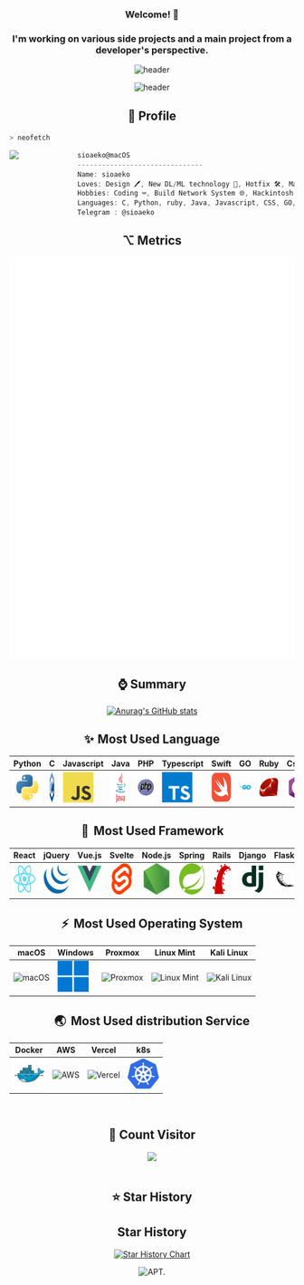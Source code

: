 <h3 align="center">Welcome! 👋</div>
<h3 align="center">I'm working on various side projects and a main project from a developer's perspective.</h3>



<div align="center">
 
![header](https://komarev.com/ghpvc/?username=sioaeko&color=brightgreen&style=for-the-badge)

</div>



<div align="center">
 
![header](https://capsule-render.vercel.app/api?type=venom&color=gradient&height=200&section=header&text=%20&fontSize=60&fontColor=d6ace6)    

</div>


<h2 align="center">🪪 Profile</h2>

```zsh
> neofetch
```

<img align="left" src="https://github.com/user-attachments/assets/ab3da2ba-5832-4839-9a49-2ff98e9f8ff5" width="120px"/> 

```csharp
sioaeko@macOS
-------------------------------
Name: sioaeko
Loves: Design 🖊️, New DL/ML technology 🚀, Hotfix 🛠️, Mac 🖥️, AI Deeplearning
Hobbies: Coding ⌨️, Build Network System 🌐, Hackintosh 🖥️, Learning about new language 🌏
Languages: C, Python, ruby, Java, Javascript, CSS, GO, PHP, Coffeescript/Typescript, Markdown(md), Swift
Telegram : @sioaeko
```




<h2 align="center">⌥ Metrics</h2>


<p align="center"><img src="/github-metrics.svg" alt="Metrics" width="520"></p>
 
 

<h2 align="center">⌚️ Summary</h2>
<div align="center">
 
[![Anurag's GitHub stats](https://github-readme-stats.vercel.app/api?username=sioaeko)](https://github.com/anuraghazra/github-readme-stats)

</div>

<h2 align="center">✨  Most Used Language </h2>
<div align="center">
 
| Python | C | Javascript | Java | PHP | Typescript | Swift | GO | Ruby | Csharp | Rust
|----------|----------|----------|-------|-------|-------|----------|----------|----------|----------|-----------|
|  <img src="https://github.com/devicons/devicon/blob/master/icons/python/python-original.svg" title="Python"  alt="Python" width="55" height="55"/> |  <img src="https://github.com/devicons/devicon/blob/master/icons/c/c-original.svg" title="C"  alt="C" width="55" height="55"/> |  <img src="https://github.com/devicons/devicon/blob/master/icons/javascript/javascript-original.svg" title="JavaScript" alt="JavaScript" width="55" height="55"/> | <img src="https://github.com/devicons/devicon/blob/master/icons/java/java-original-wordmark.svg" title="Java" alt="Java" width="55" height="55"/> | <img src="https://github.com/devicons/devicon/blob/master/icons/php/php-original.svg" title="PHP" alt="PHP" width="55" height="55"/> | <img src="https://github.com/devicons/devicon/blob/master/icons/typescript/typescript-original.svg" title="Typescript" alt="Typescript" width="55" height="55"/> | <img src="https://github.com/devicons/devicon/blob/master/icons/swift/swift-original.svg" title="Swift" alt="Swift" width="55" height="55"/> | <img src="https://github.com/devicons/devicon/blob/master/icons/go/go-original-wordmark.svg" title="Go" alt="Go" width="55"> | <img src="https://github.com/devicons/devicon/blob/master/icons/ruby/ruby-original.svg" title="Ruby" alt="Ruby" width="55"> | <img src="https://github.com/devicons/devicon/blob/master/icons/csharp/csharp-original.svg" title="CSharp" alt="Csharp" width="55"> |  <img src="https://github.com/devicons/devicon/blob/master/icons/rust/rust-original.svg" title="Rust" alt="Rust" width="55"> |
</div>

<h2 align="center"> 🌟   Most Used Framework </h2>
<div align="center">

| React | jQuery | Vue.js | Svelte | Node.js | Spring | Rails | Django | Flask | Next.js | Express | Selenium
|----------|----------|----------|-------|----------|----------|----------|----------|----------|----------|----------|-------|
|  <img src="https://github.com/devicons/devicon/blob/master/icons/react/react-original.svg" title="React"  alt="React" width="55" height="55"/> |  <img src="https://github.com/devicons/devicon/blob/master/icons/jquery/jquery-original.svg" title="jQuery"  alt="jQuery" width="55" height="55"/> |  <img src="https://github.com/devicons/devicon/blob/master/icons/vuejs/vuejs-original.svg" title="Vue.js" alt="Vue.js" width="55" height="55"/> | <img src="https://github.com/devicons/devicon/blob/master/icons/svelte/svelte-original.svg" title="svelte" alt="svelte" width="55" height="55"/> | <img src="https://github.com/devicons/devicon/blob/master/icons/nodejs/nodejs-original.svg" title="node.js" alt="node.js" width="55" height="55"/> | <img src="https://github.com/devicons/devicon/blob/master/icons/spring/spring-original.svg" title="Spring" alt="Spring" width="55" height="55"/> | <img src="https://github.com/devicons/devicon/blob/master/icons/rails/rails-plain.svg" title="rails" alt="rails" width="55" height="55"/> | <img src="https://github.com/devicons/devicon/blob/master/icons/django/django-plain.svg" title="dj" alt="dj" width="55"> | <img src="https://github.com/devicons/devicon/blob/master/icons/flask/flask-original.svg" title="flask" alt="flask" width="55"> | <img src="https://github.com/devicons/devicon/blob/master/icons/nextjs/nextjs-original.svg" title="next.js" alt="next.js" width="55"> | <img src="https://github.com/devicons/devicon/blob/master/icons/express/express-original.svg" title="express" alt="express" width="55"> | <img src="https://github.com/devicons/devicon/blob/master/icons/selenium/selenium-original.svg" title="selenium" alt="selenium" width="55"> | 
</div>



<h2 align="center">⚡   Most Used Operating System </h2>
<div align="center">

| macOS | Windows | Proxmox | Linux Mint | Kali Linux
|----------|----------|----------|-------|----------|
|  <img src="https://upload.wikimedia.org/wikipedia/commons/thumb/3/30/MacOS_logo.svg/1200px-MacOS_logo.svg.png" title="macOS"  alt="macOS" width="55" height="55"/> |  <img src="https://github.com/devicons/devicon/blob/master/icons/windows11/windows11-original.svg" title="Windows"  alt="Windows" width="55" height="55"/> |  <img src="https://camo.githubusercontent.com/cb6c50486cf76c4a9a9a4c7811f8bf97f59f7512d11119a386021086997cae0e/68747470733a2f2f7777772e70726f786d6f782e636f6d2f696d616765732f70726f786d6f782f50726f786d6f785f73796d626f6c5f7374616e646172645f6865782e706e67" title="Proxmox" alt="Proxmox" width="55" height="55"/> | <img src="https://encrypted-tbn0.gstatic.com/images?q=tbn:ANd9GcSScaDnMUXpqVogo_sPTz7_a_pftGWFNNSo-A&s" title="Linux Mint" alt="Linux Mint" width="55" height="55"/> | <img src="https://upload.wikimedia.org/wikipedia/commons/thumb/2/2b/Kali-dragon-icon.svg/1200px-Kali-dragon-icon.svg.png" title="Kali Linux" alt="Kali Linux" width="55" height="55"/> |
</div>


<h2 align="center">🌏   Most Used distribution Service </h2>
<div align="center">

| Docker | AWS | Vercel | k8s
|----------|----------|----------|-------|
|  <img src="https://github.com/devicons/devicon/blob/master/icons/docker/docker-original.svg" title="Docker"  alt="Docker" width="55" height="55"/> |  <img src="https://uxwing.com/wp-content/themes/uxwing/download/brands-and-social-media/aws-icon.png" title="AWS"  alt="AWS" width="55" height="55"/> |  <img src="https://www.svgrepo.com/show/327408/logo-vercel.svg" title="Vercel" alt="Vercel" width="55" height="55"/> | <img src="https://github.com/devicons/devicon/blob/master/icons/kubernetes/kubernetes-original.svg" title="kubernetes" alt="kubernetes" width="55" height="55"/> | 
</div>





<br>
<div>
<h2 align="center">👀 Count Visitor </h2>
<div align="center">
<img src="https://moe-counter.glitch.me/get/@soiaeko?theme=gelbooru" />
  </div>
<br>


<h2 align="center">⭐ Star History </h2>
<div align="center">
 
## Star History

[![Star History Chart](https://api.star-history.com/svg?repos=sioaeko/Deeptube-Youtube-Downloader,sioaeko/HFModelDownloader,sioaeko/OpenVoiceChanger,sioaeko/Lunasocks,sioaeko/Hackintosh-LG-Gram-13ZD940-GX70K,sioaeko/Hackintosh-i7-10700k-Z490-AORUS-Elite,sioaeko/Hackintosh-intel-i7-10700k-Z490-Aorus-Elite-Sonoma,sioaeko/NLLB_translator,sioaeko/StatusWatch&type=Date)](https://star-history.com/#sioaeko/Deeptube-Youtube-Downloader&sioaeko/HFModelDownloader&sioaeko/OpenVoiceChanger&sioaeko/Lunasocks&sioaeko/Hackintosh-LG-Gram-13ZD940-GX70K&sioaeko/Hackintosh-i7-10700k-Z490-AORUS-Elite&sioaeko/Hackintosh-intel-i7-10700k-Z490-Aorus-Elite-Sonoma&sioaeko/NLLB_translator&sioaeko/StatusWatch&Date)

![APT.](https://vinylogue-render.onrender.com/album-card?artist=ROS%C3%89&album=APT.)
